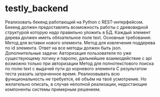 # testly_backend

Реализовать бекенд работающий на Python с REST-интерфейсом. Бекенд должен предоставлять
возможность работы с древовидной структурой которую надо правильно уложить в БД. Каждый элемент
дерева должен иметь обязательное поле text.
Основные требования:
Метод для вставки нового элемента.
Метод для извлечения поддерева по id элемента.
Ответ на все методы должен быть json.
Дополнительные задачи:
Авторизация пользователя по уже существующему логину и паролю, дальнейшее взаимодействие с
api возможно только при авторизации
Метод для полнотекстового поиска по полю text с выдачей пути до корневого элемента
С результатом теста указать затраченное время.
Реализовывать всю функциональность не требуется, её объём на твоё усмотрение.
Но желательно описать, в случае неполной реализации, недостающие компоненты системы примерным
решением.
